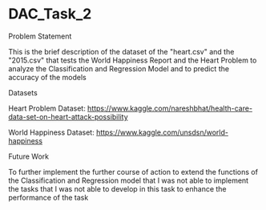 # DAC_Task_2

Problem Statement

This is the brief description of the dataset of the "heart.csv" and the "2015.csv" that tests the World Happiness Report and the Heart Problem to analyze the Classification and Regression Model and to predict the accuracy of the models 

Datasets

Heart Problem Dataset: https://www.kaggle.com/nareshbhat/health-care-data-set-on-heart-attack-possibility

World Happiness Dataset: https://www.kaggle.com/unsdsn/world-happiness

Future Work

To further implement the further course of action to extend the functions of the Classification and Regression model that I was not able to implement the tasks that I was not able to develop in this task to enhance the performance of the task
